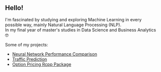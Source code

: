## Hello!

I'm fascinated by studying and exploring Machine Learning in every possible way, mainly Natural Language Processing (NLP). \
In my final year of master's studies in Data Science and Business Analytics 🤓

Some of my projects:
* [Neural Network Performance Comparison](https://github.com/szymonsocha/ml-deep-learning-neural-network)
* [Traffic Prediction](https://github.com/szymonsocha/ml-regression-random-forest)
* [Option Pricing Rcpp Package](https://github.com/szymonsocha/monte-carlo-option-pricing)
